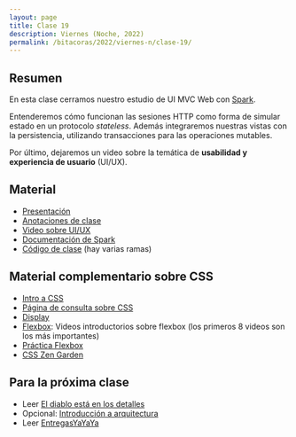 ```yaml
---
layout: page
title: Clase 19
description: Viernes (Noche, 2022)
permalink: /bitacoras/2022/viernes-n/clase-19/
---
```




## Resumen

En esta clase cerramos nuestro estudio de UI MVC Web con [Spark](http://sparkjava.com/).

Entenderemos cómo funcionan las sesiones HTTP como forma de simular estado en un protocolo _stateless_. Además integraremos nuestras vistas con la persistencia, utilizando transacciones para las operaciones mutables.

Por último, dejaremos un video sobre la temática de **usabilidad y experiencia de usuario** (UI/UX).

## Material

- [Presentación](https://docs.google.com/presentation/d/1Dxn15lJcvpZVgUH9nOAHQxWdQQMEuF4H6M50075yqco/edit#slide=id.gf9c2586648_0_28)
- [Anotaciones de clase](https://excalidraw.com/#json=D3P7x39HN5r5l-e0f3J4i,5o1sc7RgLK5JPQNKhBqngA)
- [Video sobre UI/UX](https://www.youtube.com/watch?v=78l4oTU6AfA)
- [Documentación de Spark](http://sparkjava.com/documentation)
- [Código de clase](https://github.com/dds-utn/spark-web-proof-of-concept) (hay varias ramas)

## Material complementario sobre CSS

- [Intro a CSS](https://www.w3schools.com/css/css_intro.asp)
- [Página de consulta sobre CSS](https://css-tricks.com/almanac/)
- [Display](https://www.w3schools.com/css/css_display_visibility.asp)
- [Flexbox](https://flexbox.io/): Videos introductorios sobre flexbox (los primeros 8 videos son los más importantes)
- [Práctica Flexbox](https://flexboxfroggy.com/#es)
- [CSS Zen Garden](http://www.csszengarden.com/)


## Para la próxima clase

* Leer [El diablo está en los detalles](https://medium.com/arquitecturas-concurrentes/arquitecturas-concurrentes-episodio-1-el-diablo-est%C3%A1-en-los-detalles-692766ac669b)
* Opcional: [Introducción a arquitectura](https://docs.google.com/document/d/1XaKMrWPA0jntDK29gtEDRw-CoQgWXfHOmdbmihg4MpE/edit#heading=h.z9jwy1eurzt9)
* Leer [EntregasYaYaYa](https://docs.google.com/document/d/1snIOX5rNp3kwEkWF3R04-KuujUbMTOz1wanl3Rut0Ts/edit#heading=h.tvlfd8lfshb0)
